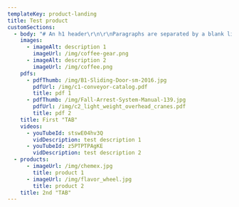 ```yaml
---
templateKey: product-landing
title: Test product
customSections:
  - body: "# An h1 header\r\n\r\nParagraphs are separated by a blank line.\r\n\r\n2nd paragraph. *Italic*, **bold**, and `monospace`. Itemized lists\r\nlook like:\r\n\r\n* this one\r\n* that one\r\n* the other one\r\n\r\n> Block quotes are\r\n> written like so.\r\n>\r\n> They can span multiple paragraphs,\r\n> if you like.\r\n\nNiko Profile | h (mm) | b (mm) | d (mm) | s (mm)\r\n--- | --- | --- | --- | ---\r\nNo. 23.000 | 35.00 | 40.00 | 11.00 | 2.75\r\nNo. 24.000 | 43.50 | 48.50 | 15.50 | 3.20\r\nNo. 25.000 | 60.00 | 65.00 | 18.50 | 3.60\r\nNo. 26.000 | 75.00 | 80.00 | 22.00 | 4.50\r\nNo. 27.000 | 110.00 | 90.00 | 25.00 | 6.50"
    images:
      - imageAlt: description 1
        imageUrl: /img/coffee-gear.png
      - imageAlt: description 2
        imageUrl: /img/coffee.png
    pdfs:
      - pdfThumb: /img/B1-Sliding-Door-sm-2016.jpg
        pdfUrl: /img/c1-conveyor-catalog.pdf
        title: pdf 1
      - pdfThumb: /img/Fall-Arrest-System-Manual-139.jpg
        pdfUrl: /img/c2_light_weight_overhead_cranes.pdf
        title: pdf 2
    title: First "TAB"
    videos:
      - youTubeId: stswE04hv3Q
        vidDescription: test description 1
      - youTubeId: z5PTPTPAgKE
        vidDescription: test description 2
  - products:
      - imageUrl: /img/chemex.jpg
        title: product 1
      - imageUrl: /img/flavor_wheel.jpg
        title: product 2
    title: 2nd "TAB"
---
```

